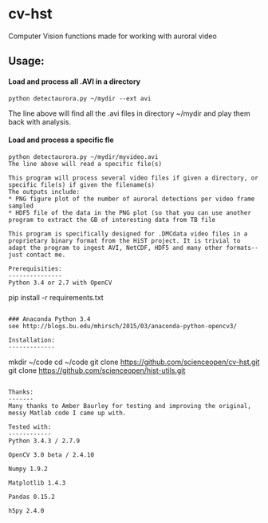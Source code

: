 cv-hst
======
Computer Vision functions made for working with auroral video

Usage:
------
#### Load and process all .AVI in a directory
``` 
python detectaurora.py ~/mydir --ext avi 
```
The line above will find all the .avi files in directory ~/mydir and play them back with analysis.

#### Load and process a specific fle
``` 
python detectaurora.py ~/mydir/myvideo.avi
The line above will read a specific file(s)

This program will process several video files if given a directory, or specific file(s) if given the filename(s)
The outputs include:
* PNG figure plot of the number of auroral detections per video frame sampled
* HDF5 file of the data in the PNG plot (so that you can use another program to extract the GB of interesting data from TB file

This program is specifically designed for .DMCdata video files in a proprietary binary format from the HiST project. It is trivial to adapt the program to ingest AVI, NetCDF, HDF5 and many other formats--just contact me.

Prerequisities:
---------------
Python 3.4 or 2.7 with OpenCV

```
pip install -r requirements.txt
```

### Anaconda Python 3.4
see http://blogs.bu.edu/mhirsch/2015/03/anaconda-python-opencv3/

Installation:
-------------
```
mkdir ~/code
cd ~/code
git clone https://github.com/scienceopen/cv-hst.git
git clone https://github.com/scienceopen/hist-utils.git
```

Thanks:
-------
Many thanks to Amber Baurley for testing and improving the original, messy Matlab code I came up with.

Tested with:
------------
Python 3.4.3 / 2.7.9 

OpenCV 3.0 beta / 2.4.10

Numpy 1.9.2

Matplotlib 1.4.3

Pandas 0.15.2

h5py 2.4.0
